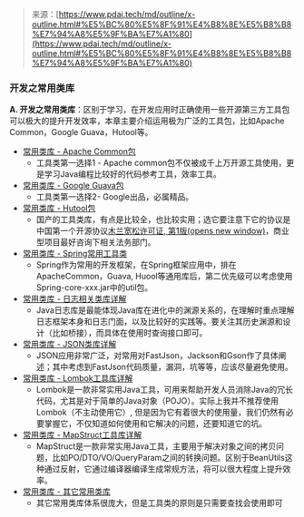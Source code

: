 > 来源：[https://www.pdai.tech/md/outline/x-outline.html#%E5%BC%80%E5%8F%91%E4%B8%8E%E5%B8%B8%E7%94%A8%E5%9F%BA%E7%A1%80](https://www.pdai.tech/md/outline/x-outline.html#%E5%BC%80%E5%8F%91%E4%B8%8E%E5%B8%B8%E7%94%A8%E5%9F%BA%E7%A1%80)

### **开发之常用类库**
**A. 开发之常用类库**：区别于学习，在开发应用时正确使用一些开源第三方工具包可以极大的提升开发效率，本章主要介绍运用极为广泛的工具包，比如Apache Common，Google Guava，Hutool等。

- [常用类库 - Apache Common包](https://www.pdai.tech/md/outline/x-outline.html#%E5%BC%80%E5%8F%91%E4%B8%8E%E5%B8%B8%E7%94%A8%E5%9F%BA%E7%A1%80undefined)
   - 工具类第一选择1 - Apache common包不仅被成千上万开源工具使用，更是学习Java编程比较好的代码参考工具，效率工具。
- [常用类库 - Google Guava包](https://www.pdai.tech/md/outline/x-outline.html#%E5%BC%80%E5%8F%91%E4%B8%8E%E5%B8%B8%E7%94%A8%E5%9F%BA%E7%A1%80undefined)
   - 工具类第一选择2- Google出品，必属精品。
- [常用类库 - Hutool包](https://www.pdai.tech/md/outline/x-outline.html#%E5%BC%80%E5%8F%91%E4%B8%8E%E5%B8%B8%E7%94%A8%E5%9F%BA%E7%A1%80undefined)
   - 国产的工具类库，有点是比较全，也比较实用；选它要注意下它的协议是中国第一个开源协议[木兰宽松许可证, 第1版](https://www.pdai.tech/md/outline/x-outline.html#%E5%BC%80%E5%8F%91%E4%B8%8E%E5%B8%B8%E7%94%A8%E5%9F%BA%E7%A1%80undefined)[(opens new window)](https://www.pdai.tech/md/outline/x-outline.html#%E5%BC%80%E5%8F%91%E4%B8%8E%E5%B8%B8%E7%94%A8%E5%9F%BA%E7%A1%80undefined)，商业型项目最好咨询下相关法务部门。
- [常用类库 - Spring常用工具类](https://www.pdai.tech/md/outline/x-outline.html#%E5%BC%80%E5%8F%91%E4%B8%8E%E5%B8%B8%E7%94%A8%E5%9F%BA%E7%A1%80undefined)
   - Spring作为常用的开发框架，在Spring框架应用中，排在ApacheCommon，Guava, Huool等通用库后，第二优先级可以考虑使用Spring-core-xxx.jar中的util包。
- [常用类库 - 日志相关类库详解](https://www.pdai.tech/md/outline/x-outline.html#%E5%BC%80%E5%8F%91%E4%B8%8E%E5%B8%B8%E7%94%A8%E5%9F%BA%E7%A1%80undefined)
   - Java日志库是最能体现Java库在进化中的渊源关系的，在理解时重点理解日志框架本身和日志门面，以及比较好的实践等。要关注其历史渊源和设计（比如桥接），而具体在使用时查询接口即可。
- [常用类库 - JSON类库详解](https://www.pdai.tech/md/outline/x-outline.html#%E5%BC%80%E5%8F%91%E4%B8%8E%E5%B8%B8%E7%94%A8%E5%9F%BA%E7%A1%80undefined)
   - JSON应用非常广泛，对常用对FastJson，Jackson和Gson作了具体阐述；其中考虑到FastJson代码质量，漏洞，坑等等，应该尽量避免使用。
- [常用类库 - Lombok工具库详解](https://www.pdai.tech/md/outline/x-outline.html#%E5%BC%80%E5%8F%91%E4%B8%8E%E5%B8%B8%E7%94%A8%E5%9F%BA%E7%A1%80undefined)
   - Lombok是一款非常实用Java工具，可用来帮助开发人员消除Java的冗长代码，尤其是对于简单的Java对象（POJO）。实际上我并不推荐使用Lombok（不主动使用它）, 但是因为它有着很大的使用量，我们仍然有必要掌握它，不仅知道如何使用和它解决的问题，还要知道它的坑。
- [常用类库 - MapStruct工具库详解](https://www.pdai.tech/md/outline/x-outline.html#%E5%BC%80%E5%8F%91%E4%B8%8E%E5%B8%B8%E7%94%A8%E5%9F%BA%E7%A1%80undefined)
   - MapStruct是一款非常实用Java工具，主要用于解决对象之间的拷贝问题，比如PO/DTO/VO/QueryParam之间的转换问题。区别于BeanUtils这种通过反射，它通过编译器编译生成常规方法，将可以很大程度上提升效率。
- [常用类库 - 其它常用类库](https://www.pdai.tech/md/outline/x-outline.html#%E5%BC%80%E5%8F%91%E4%B8%8E%E5%B8%B8%E7%94%A8%E5%9F%BA%E7%A1%80undefined)
   - 其它常用类库体系很庞大，但是工具类的原则是只需要查找会使用即可

